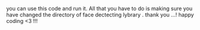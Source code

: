 you can use this code and run it. All that you have to do is making sure you have changed the directory of face dectecting lybrary . 
thank you ...!
 happy coding <3 !!!
 
